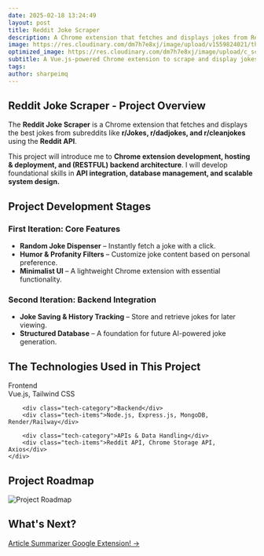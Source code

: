 ```yaml
---
date: 2025-02-18 13:24:49
layout: post
title: Reddit Joke Scraper
description: A Chrome extension that fetches and displays jokes from Reddit using Vue.js and the Reddit API. Preparatory project for AI Joke Generator.
image: https://res.cloudinary.com/dm7h7e8xj/image/upload/v1559824021/theme12_e0vxlr.jpg
optimized_image: https://res.cloudinary.com/dm7h7e8xj/image/upload/c_scale,w_380/v1559824021/theme12_e0vxlr.jpg
subtitle: A Vue.js-powered Chrome extension to scrape and display jokes from Reddit
tags:
author: sharpeimq
---
```


## Reddit Joke Scraper - Project Overview  
The **Reddit Joke Scraper** is a Chrome extension that fetches and displays the best jokes from subreddits like **r/Jokes, r/dadjokes, and r/cleanjokes** using the **Reddit API**.  

This project will introduce me to **Chrome extension development, hosting & deployment, and (RESTFUL) backend architecture**. I will develop foundational skills in **API integration, database management, and scalable system design.**

## Project Development Stages  
### **First Iteration: Core Features**  
<ul>
  <li><strong>Random Joke Dispenser</strong> – Instantly fetch a joke with a click.</li>
  <li><strong>Humor & Profanity Filters</strong> – Customize joke content based on personal preference.</li>
  <li><strong>Minimalist UI</strong> – A lightweight Chrome extension with essential functionality.</li>
</ul>

### **Second Iteration: Backend Integration**  
<ul>
  <li><strong>Joke Saving & History Tracking</strong> – Store and retrieve jokes for later viewing.</li>
  <li><strong>Structured Database</strong> – A foundation for future AI-powered joke generation.</li>
</ul>

## The Technologies Used in This Project  
<div class = "grid-container">
    <div class="tech-grid">
        <div class="tech-category">Frontend</div>
        <div class="tech-items">Vue.js, Tailwind CSS</div>

        <div class="tech-category">Backend</div>
        <div class="tech-items">Node.js, Express.js, MongoDB, Render/Railway</div>

        <div class="tech-category">APIs & Data Handling</div>
        <div class="tech-items">Reddit API, Chrome Storage API, Axios</div>
    </div>
</div>

## Project Roadmap
<img src="{{ site.baseurl }}/assets/img/roadmap.png" alt="Project Roadmap" class="roadmap-img">

## What's Next?  
<a href="{{ site.baseurl }}/article-summarizer/" class="next-project-link">
  Article Summarizer Google Extension! →
</a>